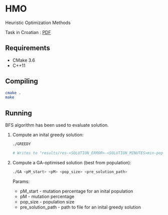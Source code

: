 # HMO

Heuristic Optimization Methods

Task in Croatian : [PDF](Task.pdf) 

## Requirements

- CMake 3.6
- C++11

## Compiling

```bash
cmake .
make
```

## Running

BFS algorithm has been used to evaluate solution.

1. Compute an inital greedy solution:
    ```bash
    ./GREEDY
    
    # Writes to "results/res-<SOLUTION_ERROR>-<SOLUTION_MINUTES>min-popic";
    ``` 

2. Compute a GA-optimised solution (best from population):
    ```bash
    ./GA <pM_start> <pM> <pop_size> <pre_solution_path>
    ```
    
    Params:
    - pM_start - mutation percentage for an inital population
    - pM - mutation percentage
    - pop_size - population size
    - pre_solution_path - path to file for an inital greedy solution 

